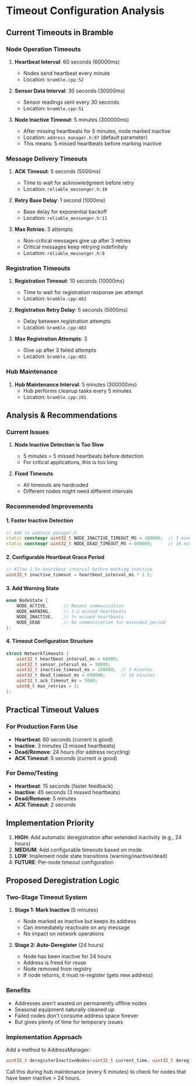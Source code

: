 # Timeout Configuration Analysis

## Current Timeouts in Bramble

### Node Operation Timeouts
1. **Heartbeat Interval**: 60 seconds (60000ms)
   - Nodes send heartbeat every minute
   - Location: `bramble.cpp:52`

2. **Sensor Data Interval**: 30 seconds (30000ms)  
   - Sensor readings sent every 30 seconds
   - Location: `bramble.cpp:51`

3. **Node Inactive Timeout**: 5 minutes (300000ms)
   - After missing heartbeats for 5 minutes, node marked inactive
   - Location: `address_manager.h:97` (default parameter)
   - This means: 5 missed heartbeats before marking inactive

### Message Delivery Timeouts
1. **ACK Timeout**: 5 seconds (5000ms)
   - Time to wait for acknowledgment before retry
   - Location: `reliable_messenger.h:10`

2. **Retry Base Delay**: 1 second (1000ms)
   - Base delay for exponential backoff
   - Location: `reliable_messenger.h:11`

3. **Max Retries**: 3 attempts
   - Non-critical messages give up after 3 retries
   - Critical messages keep retrying indefinitely
   - Location: `reliable_messenger.h:9`

### Registration Timeouts
1. **Registration Timeout**: 10 seconds (10000ms)
   - Time to wait for registration response per attempt
   - Location: `bramble.cpp:482`

2. **Registration Retry Delay**: 5 seconds (5000ms)
   - Delay between registration attempts
   - Location: `bramble.cpp:483`

3. **Max Registration Attempts**: 3
   - Give up after 3 failed attempts
   - Location: `bramble.cpp:481`

### Hub Maintenance
1. **Hub Maintenance Interval**: 5 minutes (300000ms)
   - Hub performs cleanup tasks every 5 minutes
   - Location: `bramble.cpp:241`

## Analysis & Recommendations

### Current Issues
1. **Node Inactive Detection is Too Slow**
   - 5 minutes = 5 missed heartbeats before detection
   - For critical applications, this is too long

2. **Fixed Timeouts**
   - All timeouts are hardcoded
   - Different nodes might need different intervals

### Recommended Improvements

#### 1. Faster Inactive Detection
```cpp
// Add to address_manager.h
static constexpr uint32_t NODE_INACTIVE_TIMEOUT_MS = 180000;  // 3 minutes (3 missed heartbeats)
static constexpr uint32_t NODE_DEAD_TIMEOUT_MS = 600000;      // 10 minutes (consider for removal)
```

#### 2. Configurable Heartbeat Grace Period
```cpp
// Allow 1.5x heartbeat interval before marking inactive
uint32_t inactive_timeout = heartbeat_interval_ms * 1.5;
```

#### 3. Add Warning State
```cpp
enum NodeState {
    NODE_ACTIVE,      // Recent communication
    NODE_WARNING,     // 1-2 missed heartbeats  
    NODE_INACTIVE,    // 3+ missed heartbeats
    NODE_DEAD         // No communication for extended period
};
```

#### 4. Timeout Configuration Structure
```cpp
struct NetworkTimeouts {
    uint32_t heartbeat_interval_ms = 60000;
    uint32_t sensor_interval_ms = 30000;
    uint32_t inactive_timeout_ms = 180000;  // 3 minutes
    uint32_t dead_timeout_ms = 600000;      // 10 minutes
    uint32_t ack_timeout_ms = 5000;
    uint8_t max_retries = 3;
};
```

## Practical Timeout Values

### For Production Farm Use
- **Heartbeat**: 60 seconds (current is good)
- **Inactive**: 3 minutes (3 missed heartbeats)
- **Dead/Remove**: 24 hours (for address recycling)
- **ACK Timeout**: 5 seconds (current is good)

### For Demo/Testing
- **Heartbeat**: 15 seconds (faster feedback)
- **Inactive**: 45 seconds (3 missed heartbeats)
- **Dead/Remove**: 5 minutes
- **ACK Timeout**: 2 seconds

## Implementation Priority
1. **HIGH**: Add automatic deregistration after extended inactivity (e.g., 24 hours)
2. **MEDIUM**: Add configurable timeouts based on mode
3. **LOW**: Implement node state transitions (warning/inactive/dead)
4. **FUTURE**: Per-node timeout configuration

## Proposed Deregistration Logic

### Two-Stage Timeout System
1. **Stage 1: Mark Inactive** (5 minutes)
   - Node marked as inactive but keeps its address
   - Can immediately reactivate on any message
   - No impact on network operations

2. **Stage 2: Auto-Deregister** (24 hours) 
   - Node has been inactive for 24 hours
   - Address is freed for reuse
   - Node removed from registry
   - If node returns, it must re-register (gets new address)

### Benefits
- Addresses aren't wasted on permanently offline nodes
- Seasonal equipment naturally cleaned up
- Failed nodes don't consume address space forever
- But gives plenty of time for temporary issues

### Implementation Approach
Add a method to AddressManager:
```cpp
uint32_t deregisterInactiveNodes(uint32_t current_time, uint32_t deregister_timeout_ms = 86400000); // 24 hours
```

Call this during hub maintenance (every 5 minutes) to check for nodes that have been inactive > 24 hours.